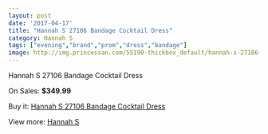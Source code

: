```yaml
---
layout: post
date: '2017-04-17'
title: "Hannah S 27106 Bandage Cocktail Dress"
category: Hannah S
tags: ["evening","brand","prom","dress","bandage"]
image: http://img.princessan.com/55190-thickbox_default/hannah-s-27106-bandage-cocktail-dress.jpg
---
```

Hannah S 27106 Bandage Cocktail Dress

On Sales: **$349.99**
<a href="https://www.princessan.com/en/hannah-s/24813-hannah-s-27106-bandage-cocktail-dress.html"><amp-img layout="responsive" width="600" height="600" src="//img.princessan.com/55190-thickbox_default/hannah-s-27106-bandage-cocktail-dress.jpg" alt="Hannah S 27106 Bandage Cocktail Dress 0" /></a>
<a href="https://www.princessan.com/en/hannah-s/24813-hannah-s-27106-bandage-cocktail-dress.html"><amp-img layout="responsive" width="600" height="600" src="//img.princessan.com/55191-thickbox_default/hannah-s-27106-bandage-cocktail-dress.jpg" alt="Hannah S 27106 Bandage Cocktail Dress 1" /></a>

Buy it: [Hannah S 27106 Bandage Cocktail Dress](https://www.princessan.com/en/hannah-s/24813-hannah-s-27106-bandage-cocktail-dress.html "Hannah S 27106 Bandage Cocktail Dress")

View more: [Hannah S](https://www.princessan.com/en/22-hannah-s "Hannah S")